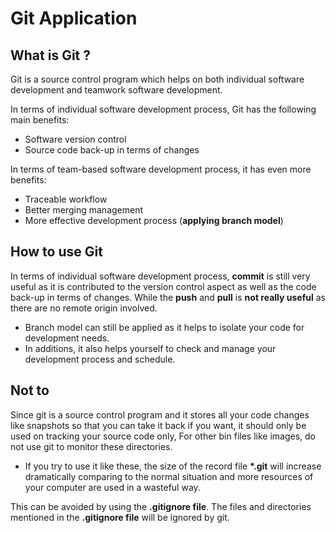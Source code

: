 # Git Application

## What is Git ?

Git is a source control program which helps on both individual software development and teamwork software development.

In terms of individual software development process, Git has the following main benefits:

- Software version control
- Source code back-up in terms of changes

In terms of team-based software development process, it has even more benefits:

- Traceable workflow
- Better merging management
- More effective development process (**applying branch model**)

## How to use Git

In terms of individual software development process, **commit** is still very useful as it is contributed to the version control aspect as well as the code back-up in terms of changes. While the **push** and **pull** is
__not really useful__ as there are no remote origin involved.

- Branch model can still be applied as it helps to isolate your code for development needs.
- In additions, it also helps yourself to check and manage your development process and schedule.

## Not to
Since git is a source control program and it stores all your code changes like snapshots so that you can take it
back if you want, it should only be used on tracking your source code only, For other bin files like images, do not
use git to monitor these directories.

- If you try to use it like these, the size of the record file **\*.git** will increase dramatically comparing to the normal situation and more resources of your computer are used in a wasteful way. 

This can be avoided by using the **.gitignore file**. The files and directories mentioned in the **.gitignore file** will be
ignored by git.

